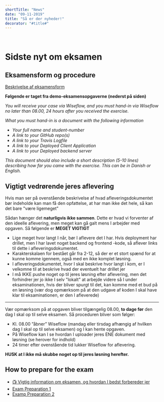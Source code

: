 ```yaml
---
shortTitle: "News"
date: "09-11-2019"
title: "Så er der nyheder!"
decorator: "#title#"
---
```


<br/>

# Sidste nyt om eksamen

## Eksamensform og procedure

[Beskrivelse af eksamensform](https://docs.google.com/document/d/10ZphoI7YLiBDuBiFvh8dsWHdKbC1Ra4k7nKxIsCEZWM/edit?usp=sharing)

**Følgende er taget fra demo-eksamensopgaverne (nederst på siden)**

_You will receive your case via Wiseflow, and you must hand-in via Wiseflow no later than 08.00, 24 hours after you received the exercise._

_What you must hand-in is a document with the following information_

- _Your full name and student-number_
- _A link to your GitHub repo(s)_
- _A link to your Travis Logfile_
- _A link to your Deployed Client Application_
- _A link to your Deployed backend server_

_This document should also include a short description (5-10 lines) describing how far you came with the exercise. This can be in Danish or English._

## Vigtigt vedrørende jeres aflevering

Hvis man ser på ovenstående beskrivelse af hvad afleveringsdokumentet bør indeholde kan man få den opfattelse, at har man ikke det hele, så kan det bare "være ligemeget"

Sådan hænger det **naturligvis ikke sammen**. Dette er hvad vi forventer af den ideelle aflevering, men meget kan gå galt mens I arbejder med opgaven. Så følgende er **MEGET VIGTIGT**

- Lige meget hvor langt I når, bør I aflevere det I har. Hvis deployment har drillet, men I har lavet noget backend og frontend -kode, så aflever links til dette i afleveringsdokumentet.
- Karakterskalaen for bestået går fra 2-12, så der er et stort spænd for at kunne komme igennem, også med en ikke komplet løsning.
- I afleveringsdokumentet, hvor I skal beskrive hvor langt i kom, er I velkomne til at beskrive hvad der eventuelt har drillet jer
- I må IKKE pushe noget op til jeres løsning efter aflevering, men det forhindrer jer jo ikke I selv "lokalt" at arbejde videre så I under eksaminationen, hvis der bliver spurgt til det, kan komme med et bud på en løsning (vær dog opmærksom på at den udgave af koden I skal have klar til eksaminationen, er den I afleverede)

<hr/>

Vær opmærksom på at opgaven bliver tilgængelig 08.00, **to dage før** den dag I skal op til selve eksamen. Så proceduren bliver som følger:

- Kl. 08.00 ”åbner” Wiseflow (mandag eller tirsdag afhængig af hvilken dag I skal op til selve eksamen) og I kan hente opgaven.
- På Wiseflow kan I se hvordan I uploader jeres ENE dokument med løsning (se herover for indhold)
- 24 timer efter ovenstående tid lukker Wiseflow for aflevering.

**HUSK at I ikke må skubbe noget op til jeres løsning herefter.**

## How to prepare for the exam

- [:tv: Vigtig information om eksamen, og hvordan I bedst forbereder jer](https://www.youtube.com/watch?v=1spjrWQHrMs)
- [Exam Preparation 1](https://docs.google.com/document/d/1W11sUIy7Jnu14bZq8zAXNAxsOr5VkcRaG4Wc1Ww3CCw/edit?usp=sharing)
- [Examp Preparation 2](https://docs.google.com/document/d/1PcsygpL2YQv4ahUrbU6nLotgr38nQ2Y2bn2s4H6Sfic/edit?usp=sharing)
